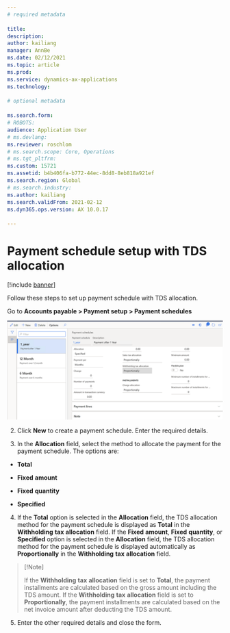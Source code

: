 ```yaml
---
# required metadata

title: 
description: 
author: kailiang
manager: AnnBe
ms.date: 02/12/2021
ms.topic: article
ms.prod: 
ms.service: dynamics-ax-applications
ms.technology: 

# optional metadata

ms.search.form: 
# ROBOTS: 
audience: Application User
# ms.devlang: 
ms.reviewer: roschlom
# ms.search.scope: Core, Operations
# ms.tgt_pltfrm: 
ms.custom: 15721
ms.assetid: b4b406fa-b772-44ec-8dd8-8eb818a921ef
ms.search.region: Global
# ms.search.industry: 
ms.author: kailiang
ms.search.validFrom: 2021-02-12
ms.dyn365.ops.version: AX 10.0.17

---
```


# Payment schedule setup with TDS allocation

[!include [banner](../includes/banner.md)]

Follow these steps to set up payment schedule with TDS allocation.

 Go to **Accounts payable > Payment  setup > Payment schedules**

[![Payment schedules](./media/apac-ind-TDS-27.png)](./media/apac-ind-TDS-27.png)

2. Click **New** to create a payment schedule. Enter the required details.

3. In the **Allocation** field, select the method to allocate the payment for the payment schedule. The options are:

- **Total**
- **Fixed** **amount**
- **Fixed** **quantity**

- **Specified**


4. If the **Total** option is selected in the **Allocation** field, the TDS allocation method for the payment schedule is displayed as **Total** in the **Withholding** **tax** **allocation** field. If the **Fixed** **amount**, **Fixed** **quantity**, or **Specified** option is selected in the **Allocation** field, the TDS allocation method for the payment schedule is displayed automatically as **Proportionally** in the **Withholding** **tax** **allocation** field.


>   [!Note]
>
>   If the **Withholding** **tax** **allocation**  field is set to **Total**, the payment installments are calculated based  on the gross amount including the TDS amount.  If the **Withholding** **tax** **allocation**  field is set to **Proportionally**, the payment installments are  calculated based on the net invoice amount after deducting the TDS amount.   

5. Enter the other required details and close the form.
